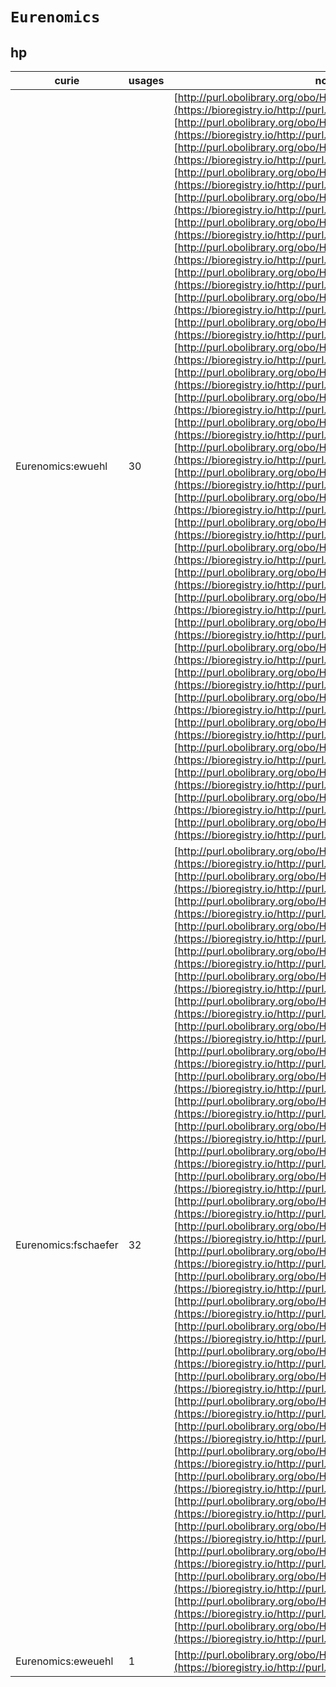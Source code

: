 # `Eurenomics`
## hp
| curie                |   usages | nodes                                                                                                                                                                                                                                                                                                                                                                                                                                                                                                                                                                                                                                                                                                                                                                                                                                                                                                                                                                                                                                                                                                                                                                                                                                                                                                                                                                                                                                                                                                                                                                                                                                                                                                                                                                                                                                                                                                                                                                                                                                                                                                                                                                                                                                                                                                                                                                                                                                                                                                                                                                                                                                                                                                                                                                                                                                                                                                                                                                                                                                                                                                                                                                                                                                                                                                                                                                                                                                                                                                                                                                                                                                                                                          |
|----------------------|----------|------------------------------------------------------------------------------------------------------------------------------------------------------------------------------------------------------------------------------------------------------------------------------------------------------------------------------------------------------------------------------------------------------------------------------------------------------------------------------------------------------------------------------------------------------------------------------------------------------------------------------------------------------------------------------------------------------------------------------------------------------------------------------------------------------------------------------------------------------------------------------------------------------------------------------------------------------------------------------------------------------------------------------------------------------------------------------------------------------------------------------------------------------------------------------------------------------------------------------------------------------------------------------------------------------------------------------------------------------------------------------------------------------------------------------------------------------------------------------------------------------------------------------------------------------------------------------------------------------------------------------------------------------------------------------------------------------------------------------------------------------------------------------------------------------------------------------------------------------------------------------------------------------------------------------------------------------------------------------------------------------------------------------------------------------------------------------------------------------------------------------------------------------------------------------------------------------------------------------------------------------------------------------------------------------------------------------------------------------------------------------------------------------------------------------------------------------------------------------------------------------------------------------------------------------------------------------------------------------------------------------------------------------------------------------------------------------------------------------------------------------------------------------------------------------------------------------------------------------------------------------------------------------------------------------------------------------------------------------------------------------------------------------------------------------------------------------------------------------------------------------------------------------------------------------------------------------------------------------------------------------------------------------------------------------------------------------------------------------------------------------------------------------------------------------------------------------------------------------------------------------------------------------------------------------------------------------------------------------------------------------------------------------------------------------------------------|
| Eurenomics:ewuehl    |       30 | [http://purl.obolibrary.org/obo/HP:0000074](https://bioregistry.io/http://purl.obolibrary.org/obo/HP:0000074), [http://purl.obolibrary.org/obo/HP:0000095](https://bioregistry.io/http://purl.obolibrary.org/obo/HP:0000095), [http://purl.obolibrary.org/obo/HP:0000111](https://bioregistry.io/http://purl.obolibrary.org/obo/HP:0000111), [http://purl.obolibrary.org/obo/HP:0000794](https://bioregistry.io/http://purl.obolibrary.org/obo/HP:0000794), [http://purl.obolibrary.org/obo/HP:0004734](https://bioregistry.io/http://purl.obolibrary.org/obo/HP:0004734), [http://purl.obolibrary.org/obo/HP:0004737](https://bioregistry.io/http://purl.obolibrary.org/obo/HP:0004737), [http://purl.obolibrary.org/obo/HP:0004746](https://bioregistry.io/http://purl.obolibrary.org/obo/HP:0004746), [http://purl.obolibrary.org/obo/HP:0005562](https://bioregistry.io/http://purl.obolibrary.org/obo/HP:0005562), [http://purl.obolibrary.org/obo/HP:0005563](https://bioregistry.io/http://purl.obolibrary.org/obo/HP:0005563), [http://purl.obolibrary.org/obo/HP:0005567](https://bioregistry.io/http://purl.obolibrary.org/obo/HP:0005567), [http://purl.obolibrary.org/obo/HP:0008653](https://bioregistry.io/http://purl.obolibrary.org/obo/HP:0008653), [http://purl.obolibrary.org/obo/HP:0008659](https://bioregistry.io/http://purl.obolibrary.org/obo/HP:0008659), [http://purl.obolibrary.org/obo/HP:0012571](https://bioregistry.io/http://purl.obolibrary.org/obo/HP:0012571), [http://purl.obolibrary.org/obo/HP:0012576](https://bioregistry.io/http://purl.obolibrary.org/obo/HP:0012576), [http://purl.obolibrary.org/obo/HP:0012581](https://bioregistry.io/http://purl.obolibrary.org/obo/HP:0012581), [http://purl.obolibrary.org/obo/HP:0012588](https://bioregistry.io/http://purl.obolibrary.org/obo/HP:0012588), [http://purl.obolibrary.org/obo/HP:0012589](https://bioregistry.io/http://purl.obolibrary.org/obo/HP:0012589), [http://purl.obolibrary.org/obo/HP:0012590](https://bioregistry.io/http://purl.obolibrary.org/obo/HP:0012590), [http://purl.obolibrary.org/obo/HP:0012593](https://bioregistry.io/http://purl.obolibrary.org/obo/HP:0012593), [http://purl.obolibrary.org/obo/HP:0012597](https://bioregistry.io/http://purl.obolibrary.org/obo/HP:0012597), [http://purl.obolibrary.org/obo/HP:0012599](https://bioregistry.io/http://purl.obolibrary.org/obo/HP:0012599), [http://purl.obolibrary.org/obo/HP:0012602](https://bioregistry.io/http://purl.obolibrary.org/obo/HP:0012602), [http://purl.obolibrary.org/obo/HP:0012604](https://bioregistry.io/http://purl.obolibrary.org/obo/HP:0012604), [http://purl.obolibrary.org/obo/HP:0012605](https://bioregistry.io/http://purl.obolibrary.org/obo/HP:0012605), [http://purl.obolibrary.org/obo/HP:0012606](https://bioregistry.io/http://purl.obolibrary.org/obo/HP:0012606), [http://purl.obolibrary.org/obo/HP:0012607](https://bioregistry.io/http://purl.obolibrary.org/obo/HP:0012607), [http://purl.obolibrary.org/obo/HP:0012614](https://bioregistry.io/http://purl.obolibrary.org/obo/HP:0012614), [http://purl.obolibrary.org/obo/HP:0012615](https://bioregistry.io/http://purl.obolibrary.org/obo/HP:0012615), [http://purl.obolibrary.org/obo/HP:0012622](https://bioregistry.io/http://purl.obolibrary.org/obo/HP:0012622), [http://purl.obolibrary.org/obo/HP:0100525](https://bioregistry.io/http://purl.obolibrary.org/obo/HP:0100525)                                                                                                                                                                                                                               |
| Eurenomics:fschaefer |       32 | [http://purl.obolibrary.org/obo/HP:0000090](https://bioregistry.io/http://purl.obolibrary.org/obo/HP:0000090), [http://purl.obolibrary.org/obo/HP:0000096](https://bioregistry.io/http://purl.obolibrary.org/obo/HP:0000096), [http://purl.obolibrary.org/obo/HP:0000097](https://bioregistry.io/http://purl.obolibrary.org/obo/HP:0000097), [http://purl.obolibrary.org/obo/HP:0000107](https://bioregistry.io/http://purl.obolibrary.org/obo/HP:0000107), [http://purl.obolibrary.org/obo/HP:0000127](https://bioregistry.io/http://purl.obolibrary.org/obo/HP:0000127), [http://purl.obolibrary.org/obo/HP:0000803](https://bioregistry.io/http://purl.obolibrary.org/obo/HP:0000803), [http://purl.obolibrary.org/obo/HP:0008677](https://bioregistry.io/http://purl.obolibrary.org/obo/HP:0008677), [http://purl.obolibrary.org/obo/HP:0008691](https://bioregistry.io/http://purl.obolibrary.org/obo/HP:0008691), [http://purl.obolibrary.org/obo/HP:0012572](https://bioregistry.io/http://purl.obolibrary.org/obo/HP:0012572), [http://purl.obolibrary.org/obo/HP:0012574](https://bioregistry.io/http://purl.obolibrary.org/obo/HP:0012574), [http://purl.obolibrary.org/obo/HP:0012575](https://bioregistry.io/http://purl.obolibrary.org/obo/HP:0012575), [http://purl.obolibrary.org/obo/HP:0012578](https://bioregistry.io/http://purl.obolibrary.org/obo/HP:0012578), [http://purl.obolibrary.org/obo/HP:0012579](https://bioregistry.io/http://purl.obolibrary.org/obo/HP:0012579), [http://purl.obolibrary.org/obo/HP:0012583](https://bioregistry.io/http://purl.obolibrary.org/obo/HP:0012583), [http://purl.obolibrary.org/obo/HP:0012584](https://bioregistry.io/http://purl.obolibrary.org/obo/HP:0012584), [http://purl.obolibrary.org/obo/HP:0012592](https://bioregistry.io/http://purl.obolibrary.org/obo/HP:0012592), [http://purl.obolibrary.org/obo/HP:0012594](https://bioregistry.io/http://purl.obolibrary.org/obo/HP:0012594), [http://purl.obolibrary.org/obo/HP:0012596](https://bioregistry.io/http://purl.obolibrary.org/obo/HP:0012596), [http://purl.obolibrary.org/obo/HP:0012598](https://bioregistry.io/http://purl.obolibrary.org/obo/HP:0012598), [http://purl.obolibrary.org/obo/HP:0012600](https://bioregistry.io/http://purl.obolibrary.org/obo/HP:0012600), [http://purl.obolibrary.org/obo/HP:0012603](https://bioregistry.io/http://purl.obolibrary.org/obo/HP:0012603), [http://purl.obolibrary.org/obo/HP:0012608](https://bioregistry.io/http://purl.obolibrary.org/obo/HP:0012608), [http://purl.obolibrary.org/obo/HP:0012609](https://bioregistry.io/http://purl.obolibrary.org/obo/HP:0012609), [http://purl.obolibrary.org/obo/HP:0012616](https://bioregistry.io/http://purl.obolibrary.org/obo/HP:0012616), [http://purl.obolibrary.org/obo/HP:0012617](https://bioregistry.io/http://purl.obolibrary.org/obo/HP:0012617), [http://purl.obolibrary.org/obo/HP:0012618](https://bioregistry.io/http://purl.obolibrary.org/obo/HP:0012618), [http://purl.obolibrary.org/obo/HP:0012619](https://bioregistry.io/http://purl.obolibrary.org/obo/HP:0012619), [http://purl.obolibrary.org/obo/HP:0012623](https://bioregistry.io/http://purl.obolibrary.org/obo/HP:0012623), [http://purl.obolibrary.org/obo/HP:0012624](https://bioregistry.io/http://purl.obolibrary.org/obo/HP:0012624), [http://purl.obolibrary.org/obo/HP:0012625](https://bioregistry.io/http://purl.obolibrary.org/obo/HP:0012625), [http://purl.obolibrary.org/obo/HP:0012626](https://bioregistry.io/http://purl.obolibrary.org/obo/HP:0012626), [http://purl.obolibrary.org/obo/HP:0100611](https://bioregistry.io/http://purl.obolibrary.org/obo/HP:0100611) |
| Eurenomics:eweuehl   |        1 | [http://purl.obolibrary.org/obo/HP:0012595](https://bioregistry.io/http://purl.obolibrary.org/obo/HP:0012595)                                                                                                                                                                                                                                                                                                                                                                                                                                                                                                                                                                                                                                                                                                                                                                                                                                                                                                                                                                                                                                                                                                                                                                                                                                                                                                                                                                                                                                                                                                                                                                                                                                                                                                                                                                                                                                                                                                                                                                                                                                                                                                                                                                                                                                                                                                                                                                                                                                                                                                                                                                                                                                                                                                                                                                                                                                                                                                                                                                                                                                                                                                                                                                                                                                                                                                                                                                                                                                                                                                                                                                                  |
